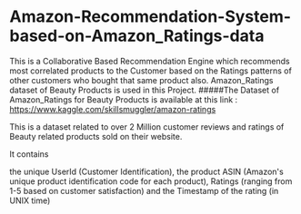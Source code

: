 # Amazon-Recommendation-System-based-on-Amazon_Ratings-data
This is a Collaborative Based Recommendation Engine which recommends most correlated products to the Customer based on the Ratings patterns of other customers who bought that same product also. Amazon_Ratings dataset of Beauty Products is used in this Project.
#####The Dataset of Amazon_Ratings for Beauty Products is available at this link : 
https://www.kaggle.com/skillsmuggler/amazon-ratings

This is a dataset related to over 2 Million customer reviews and ratings of Beauty related products sold on their website.

It contains

the unique UserId (Customer Identification),
the product ASIN (Amazon's unique product identification code for each product),
Ratings (ranging from 1-5 based on customer satisfaction) and
the Timestamp of the rating (in UNIX time)
